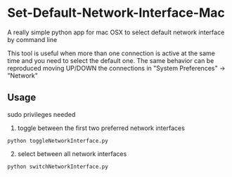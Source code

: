 # Set-Default-Network-Interface-Mac
A really simple python app for mac OSX to select default network interface by command line

This tool is useful when more than one connection is active at the same time and you need to select the default one.
The same behavior can be reproduced moving UP/DOWN the connections in "System Preferences" -> "Network"


## Usage
sudo privileges needed

1) toggle between the first two preferred network interfaces
```
python toggleNetworkInterface.py
```

2) select between all network interfaces
```
python switchNetworkInterface.py
```
